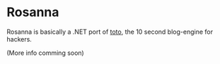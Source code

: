 Rosanna
=======

Rosanna is basically a .NET port of [toto](http://cloudhead.io/toto), the 10 second blog-engine for hackers.

(More info comming soon)